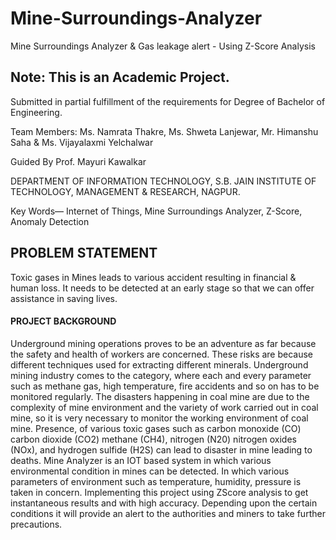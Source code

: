 # Mine-Surroundings-Analyzer
Mine Surroundings Analyzer &amp; Gas leakage alert - Using Z-Score Analysis

## Note: This is an Academic Project.
Submitted in partial fulfillment of the requirements for Degree of Bachelor of Engineering.

Team Members:
Ms. Namrata Thakre,
Ms. Shweta Lanjewar,
Mr. Himanshu Saha & 
Ms. Vijayalaxmi Yelchalwar

Guided By
Prof. Mayuri Kawalkar

DEPARTMENT OF INFORMATION TECHNOLOGY,
S.B. JAIN INSTITUTE OF TECHNOLOGY, MANAGEMENT & RESEARCH, NAGPUR.

Key Words— Internet of Things, Mine Surroundings Analyzer, Z-Score, Anomaly Detection

## PROBLEM STATEMENT
Toxic gases in Mines leads to various accident resulting in financial & human
loss. It needs to be detected at an early stage so that we can offer assistance in saving lives.

#### PROJECT BACKGROUND

<p>Underground mining operations proves to be an adventure as far because the safety
and health of workers are concerned. These risks are because different techniques used for
extracting different minerals. Underground mining industry comes to the category, where
each and every parameter such as methane gas, high temperature, fire accidents and so on
has to be monitored regularly.
The disasters happening in coal mine are due to the complexity of mine environment
and the variety of work carried out in coal mine, so it is very necessary to monitor the
working environment of coal mine. Presence, of various toxic gases such as carbon
monoxide (CO) carbon dioxide (CO2) methane (CH4), nitrogen (N20) nitrogen oxides
(NOx), and hydrogen sulfide (H2S) can lead to disaster in mine leading to deaths.
 Mine Analyzer is an IOT based system in which various environmental
condition in mines can be detected. In which various parameters of environment such as
temperature, humidity, pressure is taken in concern. Implementing this project using ZScore analysis 
to get instantaneous results and with high accuracy. Depending upon the
certain conditions it will provide an alert to the authorities and miners to take further
precautions.</p>
